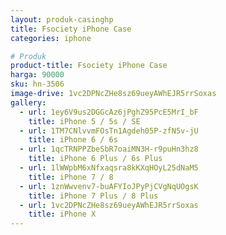 ```yaml
---
layout: produk-casinghp
title: Fsociety iPhone Case
categories: iphone

# Produk
product-title: Fsociety iPhone Case
harga: 90000
sku: hn-3506
image-drive: 1vc2DPNcZHe8sz69ueyAWhEJR5rrSoxas
gallery:
  - url: 1ey6V9us2DGGcAz6jPghZ95PcE5MrI_bF
    title: iPhone 5 / 5s / SE
  - url: 1TM7CNlvvmFOsTn1Agdeh05P-zfN5v-jU
    title: iPhone 6 / 6s
  - url: 1qcTRNPPZbeSbR7oaiMN3H-r9puHn3hz8
    title: iPhone 6 Plus / 6s Plus
  - url: 1lWWpbM6xNfxaqsra8kKXqHOyL25dNaM5
    title: iPhone 7 / 8
  - url: 1znWwvenv7-buAFYIoJPyPjCVgNqUOgsK
    title: iPhone 7 Plus / 8 Plus
  - url: 1vc2DPNcZHe8sz69ueyAWhEJR5rrSoxas
    title: iPhone X
---
```

